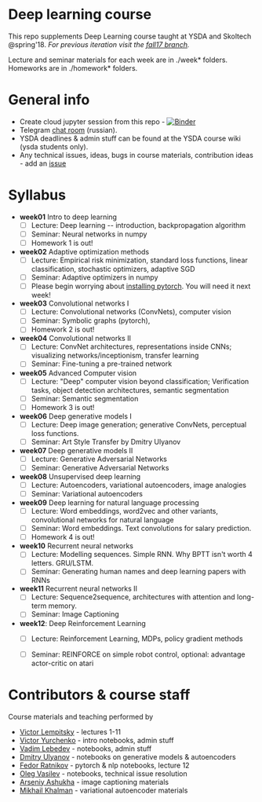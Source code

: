 # Deep learning course

This repo supplements Deep Learning course taught at YSDA and Skoltech @spring'18. _For previous iteration visit the [fall17 branch](https://github.com/yandexdataschool/Practical_DL/tree/fall17)._

Lecture and seminar materials for each week are in ./week* folders. Homeworks are in ./homework* folders.

# General info
* Create cloud jupyter session from this repo - [![Binder](https://mybinder.org/badge.svg)](https://mybinder.org/v2/gh/yandexdataschool/Practical_DL/master)
* Telegram [chat room](https://t.me/joinchat/CDFcMUhjSRBcgTwqsenWUA) (russian).
* YSDA deadlines & admin stuff can be found at the YSDA course wiki (ysda students only).
* Any technical issues, ideas, bugs in course materials, contribution ideas - add an [issue](https://github.com/yandexdataschool/practical_dl/issues)


# Syllabus
- __week01__ Intro to deep learning
  - [ ] Lecture: Deep learning -- introduction, backpropagation algorithm
  - [ ] Seminar: Neural networks in numpy
  - [ ] Homework 1 is out!

- __week02__ Adaptive optimization methods
  - [ ] Lecture: Empirical risk minimization, standard loss functions, linear classification, stochastic optimizers, adaptive SGD
  - [ ] Seminar: Adaptive optimizers in numpy
  - [ ] Please begin worrying about [installing pytorch](https://github.com/yandexdataschool/Practical_DL/issues/6). You will need it next week!

- __week03__ Convolutional networks I
  - [ ] Lecture: Convolutional networks (ConvNets), computer vision
  - [ ] Seminar: Symbolic graphs (pytorch), 
  - [ ] Homework 2 is out!
  
- __week04__ Convolutional networks II
  - [ ] Lecture: ConvNet architectures, representations inside CNNs; visualizing networks/inceptionism, transfer learning
  - [ ] Seminar: Fine-tuning a pre-trained network
  
- __week05__ Advanced Computer vision
  - [ ] Lecture: "Deep" computer vision beyond classification; Verification tasks, object detection architectures, semantic segmentation
  - [ ] Seminar: Semantic segmentation
  - [ ] Homework 3 is out!
  
- __week06__ Deep generative models I
  - [ ] Lecture: Deep image generation; generative ConvNets, perceptual loss functions.
  - [ ] Seminar: Art Style Transfer by Dmitry Ulyanov

- __week07__ Deep generative models II
  - [ ] Lecture: Generative Adversarial Networks
  - [ ] Seminar: Generative Adversarial Networks

- __week08__ Unsupervised deep learning
  - [ ] Lecture: Autoencoders, variational autoencoders, image analogies
  - [ ] Seminar: Variational autoencoders

- __week09__ Deep learning for natural language processing
  - [ ] Lecture: Word embeddings, word2vec and other variants, convolutional networks for natural language
  - [ ] Seminar: Word embeddings. Text convolutions for salary prediction.
  - [ ] Homework 4 is out!
  
- __week10__ Recurrent neural networks
  - [ ] Lecture: Modelling sequences. Simple RNN. Why BPTT isn't worth 4 letters. GRU/LSTM.
  - [ ] Seminar: Generating human names and deep learning papers with RNNs

- __week11__ Recurrent neural networks II
  - [ ] Lecture: Sequence2sequence, architectures with attention and long-term memory.
  - [ ] Seminar: Image Captioning

- __week12__: Deep Reinforcement Learning
  - [ ] Lecture: Reinforcement Learning, MDPs, policy gradient methods
  - [ ] Seminar: REINFORCE on simple robot control, optional: advantage actor-critic on atari
   

# Contributors & course staff
Course materials and teaching performed by
- [Victor Lempitsky](http://sites.skoltech.ru/compvision/members/vilem/) - lectures 1-11
- [Victor Yurchenko](https://github.com/simflin) - intro notebooks, admin stuff
- [Vadim Lebedev](https://github.com/vadim-v-lebedev) - notebooks, admin stuff
- [Dmitry Ulyanov](https://github.com/DmitryUlyanov) - notebooks on generative models & autoencoders
- [Fedor Ratnikov](https://github.com/justheuristic/) - pytorch & nlp notebooks, lecture 12
- [Oleg Vasilev](https://github.com/Omrigan) - notebooks, technical issue resolution
- [Arseniy Ashukha](https://github.com/ars-ashuha) - image captioning materials
- [Mikhail Khalman](https://github.com/mihaha) - variational autoencoder materials

